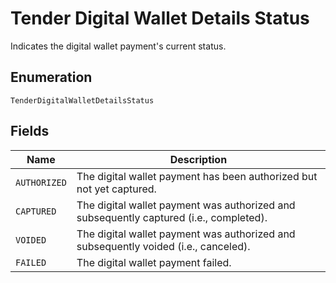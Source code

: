 
# Tender Digital Wallet Details Status

Indicates the digital wallet payment's current status.

## Enumeration

`TenderDigitalWalletDetailsStatus`

## Fields

| Name | Description |
|  --- | --- |
| `AUTHORIZED` | The digital wallet payment has been authorized but not yet captured. |
| `CAPTURED` | The digital wallet payment was authorized and subsequently captured (i.e., completed). |
| `VOIDED` | The digital wallet payment was authorized and subsequently voided (i.e., canceled). |
| `FAILED` | The digital wallet payment failed. |

